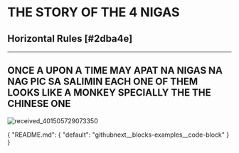 # THE STORY OF THE 4 NIGAS

## Horizontal Rules [#2dba4e]


___


## ONCE A UPON A TIME MAY APAT NA NIGAS NA NAG PIC SA SALIMIN EACH ONE OF THEM LOOKS LIKE A MONKEY SPECIALLY THE THE CHINESE ONE

![received_401505729073350](https://github.com/KLAUSDEZNUT/KLAUSDEZNUT.github.io/assets/163886436/3c812ec2-a42b-480c-bc0a-9d174620389e)

{
  "README.md": {
    "default": "githubnext__blocks-examples__code-block"
  }
}
